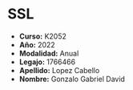 # SSL
- __Curso:__ K2052
- __Año:__ 2022
- __Modalidad:__ Anual
- __Legajo:__ 1766466
- __Apellido:__ Lopez Cabello
- __Nombre:__ Gonzalo Gabriel David
